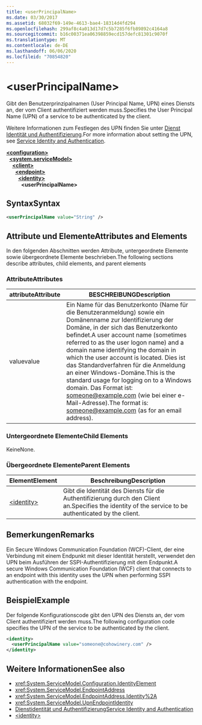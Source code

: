```yaml
---
title: <userPrincipalName>
ms.date: 03/30/2017
ms.assetid: 68032f69-149e-4613-bae4-18314d4fd294
ms.openlocfilehash: 299af8c4a013d17d7c5b7285f6fb89892c4164a8
ms.sourcegitcommit: b16c00371ea06398859ecd157defc81301c9070f
ms.translationtype: MT
ms.contentlocale: de-DE
ms.lasthandoff: 06/06/2020
ms.locfileid: "70854820"
---
```

# \<userPrincipalName>
<span data-ttu-id="26656-101">Gibt den Benutzerprinzipalnamen (User Principal Name, UPN) eines Diensts an, der vom Client authentifiziert werden muss.</span><span class="sxs-lookup"><span data-stu-id="26656-101">Specifies the User Principal Name (UPN) of a service to be authenticated by the client.</span></span>  
  
<span data-ttu-id="26656-102">Weitere Informationen zum Festlegen des UPN finden Sie unter [Dienst Identität und Authentifizierung](../../../wcf/feature-details/service-identity-and-authentication.md).</span><span class="sxs-lookup"><span data-stu-id="26656-102">For more information about setting the UPN, see [Service Identity and Authentication](../../../wcf/feature-details/service-identity-and-authentication.md).</span></span>  
  
[**\<configuration>**](../configuration-element.md)\
&nbsp;&nbsp;[**\<system.serviceModel>**](system-servicemodel.md)\
&nbsp;&nbsp;&nbsp;&nbsp;[**\<client>**](client.md)\
&nbsp;&nbsp;&nbsp;&nbsp;&nbsp;&nbsp;[**\<endpoint>**](endpoint-of-client.md)\
&nbsp;&nbsp;&nbsp;&nbsp;&nbsp;&nbsp;&nbsp;&nbsp;[**\<identity>**](identity.md)\
&nbsp;&nbsp;&nbsp;&nbsp;&nbsp;&nbsp;&nbsp;&nbsp;&nbsp;&nbsp;**\<userPrincipalName>**  
  
## <a name="syntax"></a><span data-ttu-id="26656-103">Syntax</span><span class="sxs-lookup"><span data-stu-id="26656-103">Syntax</span></span>  
  
```xml  
<userPrincipalName value="String" />
```  
  
## <a name="attributes-and-elements"></a><span data-ttu-id="26656-104">Attribute und Elemente</span><span class="sxs-lookup"><span data-stu-id="26656-104">Attributes and Elements</span></span>  
 <span data-ttu-id="26656-105">In den folgenden Abschnitten werden Attribute, untergeordnete Elemente sowie übergeordnete Elemente beschrieben.</span><span class="sxs-lookup"><span data-stu-id="26656-105">The following sections describe attributes, child elements, and parent elements</span></span>  
  
### <a name="attributes"></a><span data-ttu-id="26656-106">Attribute</span><span class="sxs-lookup"><span data-stu-id="26656-106">Attributes</span></span>  
  
|<span data-ttu-id="26656-107">attribute</span><span class="sxs-lookup"><span data-stu-id="26656-107">Attribute</span></span>|<span data-ttu-id="26656-108">BESCHREIBUNG</span><span class="sxs-lookup"><span data-stu-id="26656-108">Description</span></span>|  
|---------------|-----------------|  
|<span data-ttu-id="26656-109">value</span><span class="sxs-lookup"><span data-stu-id="26656-109">value</span></span>|<span data-ttu-id="26656-110">Ein Name für das Benutzerkonto (Name für die Benutzeranmeldung) sowie ein Domänenname zur Identifizierung der Domäne, in der sich das Benutzerkonto befindet.</span><span class="sxs-lookup"><span data-stu-id="26656-110">A user account name (sometimes referred to as the user logon name) and a domain name identifying the domain in which the user account is located.</span></span> <span data-ttu-id="26656-111">Dies ist das Standardverfahren für die Anmeldung an einer Windows-Domäne.</span><span class="sxs-lookup"><span data-stu-id="26656-111">This is the standard usage for logging on to a Windows domain.</span></span> <span data-ttu-id="26656-112">Das Format ist: someone@example.com (wie bei einer e-Mail-Adresse).</span><span class="sxs-lookup"><span data-stu-id="26656-112">The format is: someone@example.com (as for an email address).</span></span>|  
  
### <a name="child-elements"></a><span data-ttu-id="26656-113">Untergeordnete Elemente</span><span class="sxs-lookup"><span data-stu-id="26656-113">Child Elements</span></span>  
 <span data-ttu-id="26656-114">Keine</span><span class="sxs-lookup"><span data-stu-id="26656-114">None.</span></span>  
  
### <a name="parent-elements"></a><span data-ttu-id="26656-115">Übergeordnete Elemente</span><span class="sxs-lookup"><span data-stu-id="26656-115">Parent Elements</span></span>  
  
|<span data-ttu-id="26656-116">Element</span><span class="sxs-lookup"><span data-stu-id="26656-116">Element</span></span>|<span data-ttu-id="26656-117">Beschreibung</span><span class="sxs-lookup"><span data-stu-id="26656-117">Description</span></span>|  
|-------------|-----------------|  
|[\<identity>](identity.md)|<span data-ttu-id="26656-118">Gibt die Identität des Diensts für die Authentifizierung durch den Client an.</span><span class="sxs-lookup"><span data-stu-id="26656-118">Specifies the identity of the service to be authenticated by the client.</span></span>|  
  
## <a name="remarks"></a><span data-ttu-id="26656-119">Bemerkungen</span><span class="sxs-lookup"><span data-stu-id="26656-119">Remarks</span></span>  
 <span data-ttu-id="26656-120">Ein Secure Windows Communication Foundation (WCF)-Client, der eine Verbindung mit einem Endpunkt mit dieser Identität herstellt, verwendet den UPN beim Ausführen der SSPI-Authentifizierung mit dem Endpunkt.</span><span class="sxs-lookup"><span data-stu-id="26656-120">A secure Windows Communication Foundation (WCF) client that connects to an endpoint with this identity uses the UPN when performing SSPI authentication with the endpoint.</span></span>  
  
## <a name="example"></a><span data-ttu-id="26656-121">Beispiel</span><span class="sxs-lookup"><span data-stu-id="26656-121">Example</span></span>  
 <span data-ttu-id="26656-122">Der folgende Konfigurationscode gibt den UPN des Diensts an, der vom Client authentifiziert werden muss.</span><span class="sxs-lookup"><span data-stu-id="26656-122">The following configuration code specifies the UPN of the service to be authenticated by the client.</span></span>  
  
```xml  
<identity>
  <userPrincipalName value="someone@cohowinery.com" />
</identity>
```  
  
## <a name="see-also"></a><span data-ttu-id="26656-123">Weitere Informationen</span><span class="sxs-lookup"><span data-stu-id="26656-123">See also</span></span>

- <xref:System.ServiceModel.Configuration.IdentityElement>
- <xref:System.ServiceModel.EndpointAddress>
- <xref:System.ServiceModel.EndpointAddress.Identity%2A>
- <xref:System.ServiceModel.UpnEndpointIdentity>
- [<span data-ttu-id="26656-124">Dienstidentität und Authentifizierung</span><span class="sxs-lookup"><span data-stu-id="26656-124">Service Identity and Authentication</span></span>](../../../wcf/feature-details/service-identity-and-authentication.md)
- [\<identity>](identity.md)
